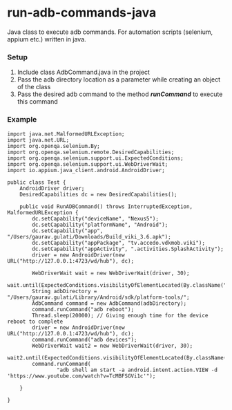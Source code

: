 # run-adb-commands-java
Java class to execute adb commands. For automation scripts (selenium, appium etc.) written in java.

### Setup
1. Include class AdbCommand.java in the project
2. Pass the adb directory location as a parameter while creating an object of the class
3. Pass the desired adb command to the method **_runCommand_** to execute this command

### Example
```
import java.net.MalformedURLException;
import java.net.URL;
import org.openqa.selenium.By;
import org.openqa.selenium.remote.DesiredCapabilities;
import org.openqa.selenium.support.ui.ExpectedConditions;
import org.openqa.selenium.support.ui.WebDriverWait;
import io.appium.java_client.android.AndroidDriver;

public class Test {
	AndroidDriver driver;
	DesiredCapabilities dc = new DesiredCapabilities();

	public void RunADBCommand() throws InterruptedException, MalformedURLException {
		dc.setCapability("deviceName", "Nexus5");
		dc.setCapability("platformName", "Android");
		dc.setCapability("app", "/Users/gaurav.gulati/Downloads/Build_viki_3.6.apk");
		dc.setCapability("appPackage", "tv.accedo.vdkmob.viki");
		dc.setCapability("appActivity", ".activities.SplashActivity");
		driver = new AndroidDriver(new URL("http://127.0.0.1:4723/wd/hub"), dc);

		WebDriverWait wait = new WebDriverWait(driver, 30);
		wait.until(ExpectedConditions.visibilityOfElementLocated(By.className("android.widget.ImageButton")));
		String adbDirectory = "/Users/gaurav.gulati/Library/Android/sdk/platform-tools/";
		AdbCommand command = new AdbCommand(adbDirectory);
		command.runCommand("adb reboot");
		Thread.sleep(20000); // Giving enough time for the device reboot to complete
		driver = new AndroidDriver(new URL("http://127.0.0.1:4723/wd/hub"), dc);
		command.runCommand("adb devices");
		WebDriverWait wait2 = new WebDriverWait(driver, 30);
		wait2.until(ExpectedConditions.visibilityOfElementLocated(By.className("android.widget.ImageButton")));
		command.runCommand(
				"adb shell am start -a android.intent.action.VIEW -d 'https://www.youtube.com/watch?v=TcMBFSGVi1c'");

	}

}
```
